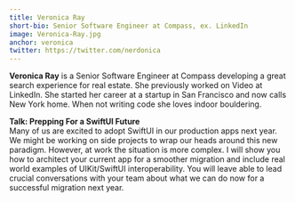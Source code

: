 ```yaml
---
title: Veronica Ray
short-bio: Senior Software Engineer at Compass, ex. LinkedIn
image: Veronica-Ray.jpg
anchor: veronica
twitter: https://twitter.com/nerdonica
---
```


**Veronica Ray** is a Senior Software Engineer at Compass developing a great search experience for real estate. She previously worked on Video at LinkedIn. She started her career at a startup in San Francisco and now calls New York home. When not writing code she loves indoor bouldering.

**Talk: Prepping For a SwiftUI Future**  
Many of us are excited to adopt SwiftUI in our production apps next year. We might be working on side projects to wrap our heads around this new paradigm. However, at work the situation is more complex. I will show you how to architect your current app for a smoother migration and include real world examples of UIKit/SwiftUI interoperability.  You will leave able to lead crucial conversations with your team about what we can do now for a successful migration next year.